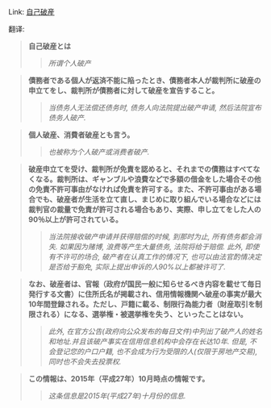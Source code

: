 Link: [自己破産](https://www.shiruporuto.jp/public/data/vocabulary/yogo/s/jiko_hasan.html)

翻译:
> **自己破産とは**
>> *所谓个人破产*

> **債務者である個人が返済不能に陥ったとき、債務者本人が裁判所に破産の申立てをし、裁判所が債務者に対して破産を宣告すること。**
>> *当债务人无法偿还债务时, 债务人向法院提出破产申请, 然后法院宣布债务人破产.*

> **個人破産、消費者破産とも言う。**
>> *也被称为个人破产或消费者破产.*

> **破産申立てを受け、裁判所が免責を認めると、それまでの債務はすべてなくなる。裁判所は、ギャンブルや浪費などで多額の借金をした場合その他の免責不許可事由がなければ免責を許可する。また、不許可事由がある場合でも、破産者が生活を立て直し、まじめに取り組んでいる場合などには裁判官の裁量で免責が許可される場合もあり、実際、申し立てをした人の90％以上が許可されている。**
>> *当法院接收破产申请并获得赔偿的时候, 到那时为止, 所有债务都会消失. 如果因为赌博, 浪费等产生大量债务, 法院将给于赔偿. 此外, 即使有不许可的场合, 破产者在认真工作的情况下, 也可以由法官酌情决定是否给于豁免, 实际上提出申诉的人90%以上都被许可了.*

> **なお、破産者は、官報（政府が国民一般に知らせるべき内容を載せて毎日発行する文書）に住所氏名が掲載され、信用情報機関へ破産の事実が最大10年間登録される。ただし、戸籍に載る、制限行為能力者（財産取引を制限される）になる、選挙権・被選挙権を失う、といったことはない。**
>> *此外, 在官方公告(政府向公众发布的每日文件)中列出了破产人的姓名和地址.并且该破产事实在信用信息机构中会存在长达10年. 但是, 不会登记您的户口户籍, 也不会成为行为受限的人(仅限于房地产交易), 同时也不会失去投票权.*

> **この情報は、2015年（平成27年）10月時点の情報です。**
>> *这条信息是2015年(平成27年)十月份的信息.*